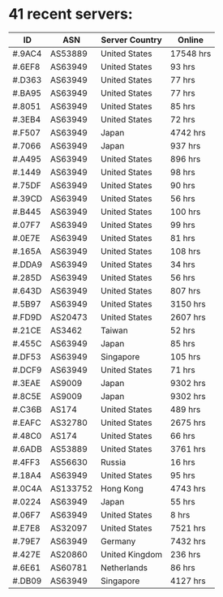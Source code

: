 # 41 recent servers:

| ID | ASN | Server Country | Online |
| ------ | ------ | ------ | ------ |
| #.9AC4 | AS53889 | United States | 17548 hrs |
| #.6EF8 | AS63949 | United States | 93 hrs |
| #.D363 | AS63949 | United States | 77 hrs |
| #.BA95 | AS63949 | United States | 77 hrs |
| #.8051 | AS63949 | United States | 85 hrs |
| #.3EB4 | AS63949 | United States | 72 hrs |
| #.F507 | AS63949 | Japan | 4742 hrs |
| #.7066 | AS63949 | Japan | 937 hrs |
| #.A495 | AS63949 | United States | 896 hrs |
| #.1449 | AS63949 | United States | 98 hrs |
| #.75DF | AS63949 | United States | 90 hrs |
| #.39CD | AS63949 | United States | 56 hrs |
| #.B445 | AS63949 | United States | 100 hrs |
| #.07F7 | AS63949 | United States | 99 hrs |
| #.0E7E | AS63949 | United States | 81 hrs |
| #.165A | AS63949 | United States | 108 hrs |
| #.DDA9 | AS63949 | United States | 34 hrs |
| #.285D | AS63949 | United States | 56 hrs |
| #.643D | AS63949 | United States | 807 hrs |
| #.5B97 | AS63949 | United States | 3150 hrs |
| #.FD9D | AS20473 | United States | 2607 hrs |
| #.21CE | AS3462 | Taiwan | 52 hrs |
| #.455C | AS63949 | Japan | 85 hrs |
| #.DF53 | AS63949 | Singapore | 105 hrs |
| #.DCF9 | AS63949 | United States | 71 hrs |
| #.3EAE | AS9009 | Japan | 9302 hrs |
| #.8C5E | AS9009 | Japan | 9302 hrs |
| #.C36B | AS174 | United States | 489 hrs |
| #.EAFC | AS32780 | United States | 2675 hrs |
| #.48C0 | AS174 | United States | 66 hrs |
| #.6ADB | AS53889 | United States | 3761 hrs |
| #.4FF3 | AS56630 | Russia | 16 hrs |
| #.18A4 | AS63949 | United States | 95 hrs |
| #.0C4A | AS133752 | Hong Kong | 4743 hrs |
| #.0224 | AS63949 | Japan | 55 hrs |
| #.06F7 | AS63949 | United States | 8 hrs |
| #.E7E8 | AS32097 | United States | 7521 hrs |
| #.79E7 | AS63949 | Germany | 7432 hrs |
| #.427E | AS20860 | United Kingdom | 236 hrs |
| #.6E61 | AS60781 | Netherlands | 86 hrs |
| #.DB09 | AS63949 | Singapore | 4127 hrs |

